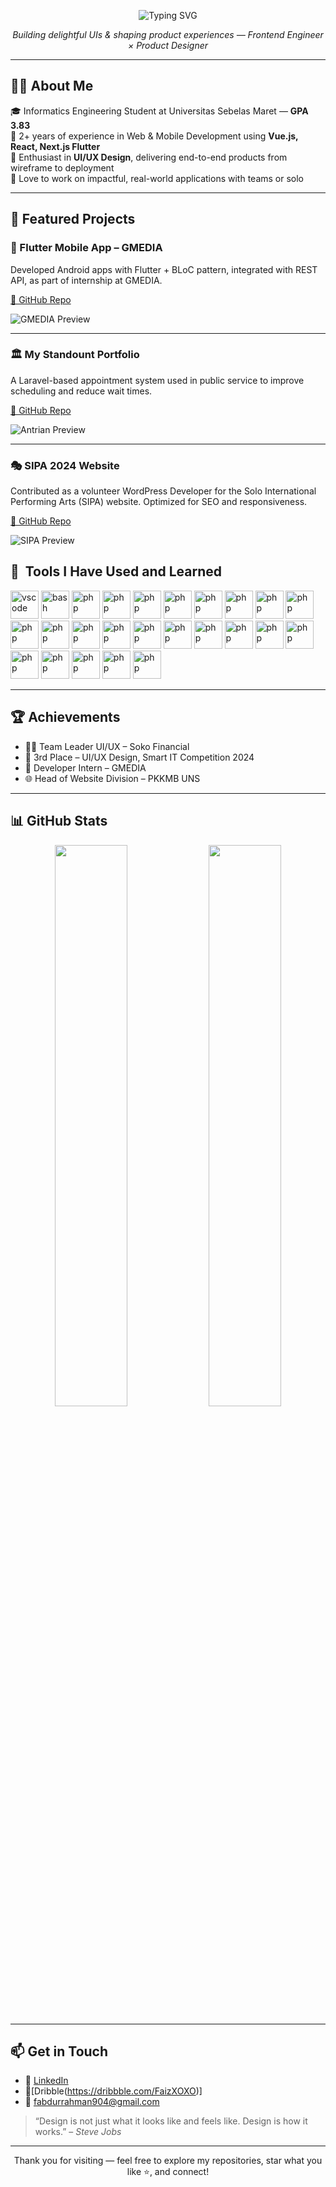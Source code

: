 
<p align="center">
  <img src="https://readme-typing-svg.demolab.com?font=Press+Start+2P&size=18&pause=1000&center=true&vCenter=true&width=800&lines=I`m+Abdurrahman+Faiz+A+Product+Engineer;Welcome+to+my+GitHub!;Let's+build+something+awesome.;Design.+Code.+Earn." alt="Typing SVG" />
</p>


<p align="center">
 <i>Building delightful UIs & shaping product experiences — Frontend Engineer × Product Designer</i><br>
</p>

---

## 👨‍💻 About Me

🎓 Informatics Engineering Student at Universitas Sebelas Maret — <b>GPA 3.83</b>  
💼 2+ years of experience in Web & Mobile Development using <b>Vue.js, React, Next.js Flutter</b>  
🎨 Enthusiast in <b>UI/UX Design</b>, delivering end-to-end products from wireframe to deployment  
🚀 Love to work on impactful, real-world applications with teams or solo

---

## 🚀 Featured Projects

### 📱 Flutter Mobile App – GMEDIA
Developed Android apps with Flutter + BLoC pattern, integrated with REST API, as part of internship at GMEDIA.

[🔗 GitHub Repo](https://github.com/abdurFaiz/flutter-gmedia)

![GMEDIA Preview](https://via.placeholder.com/800x400.png?text=Project+Preview+GMEDIA)

---

### 🏛️ My Standount Portfolio
A Laravel-based appointment system used in public service to improve scheduling and reduce wait times.

[🔗 GitHub Repo](https://github.com/abdurFaiz/antrian-disdukcapil)

![Antrian Preview](https://via.placeholder.com/800x400.png?text=Project+Preview+Antrian)

---

### 🎭 SIPA 2024 Website
Contributed as a volunteer WordPress Developer for the Solo International Performing Arts (SIPA) website. Optimized for SEO and responsiveness.

[🔗 GitHub Repo](https://github.com/abdurFaiz/sipa-wordpress)

![SIPA Preview](https://via.placeholder.com/800x400.png?text=Project+Preview+SIPA)

<h2> 🚀 &nbsp;Tools I Have Used and Learned</h2>
<p align="left">
<img src="https://cdn.jsdelivr.net/gh/devicons/devicon/icons/vscode/vscode-original.svg" alt="vscode" width="45" height="45"/>
<img src="https://cdn.jsdelivr.net/gh/devicons/devicon/icons/bash/bash-original.svg" alt="bash" width="45" height="45"/>
<img src="https://cdn.jsdelivr.net/gh/devicons/devicon/icons/php/php-original.svg" alt="php" width="45" height="45"/>  
<img src="https://cdn.jsdelivr.net/gh/devicons/devicon@latest/icons/typescript/typescript-original.svg" alt="php" width="45" height="45" />
<img src="https://cdn.jsdelivr.net/gh/devicons/devicon@latest/icons/javascript/javascript-original.svg" alt="php" width="45" height="45" />
<img src="https://cdn.jsdelivr.net/gh/devicons/devicon@latest/icons/dart/dart-original.svg" alt="php" width="45" height="45"/>
<img src="https://cdn.jsdelivr.net/gh/devicons/devicon@latest/icons/android/android-original.svg" alt="php" width="45" height="45"/>
<img src="https://cdn.jsdelivr.net/gh/devicons/devicon@latest/icons/react/react-original.svg" alt="php" width="45" height="45"/>
<img src="https://cdn.jsdelivr.net/gh/devicons/devicon@latest/icons/vuejs/vuejs-original.svg" alt="php" width="45" height="45" />
<img src="https://cdn.jsdelivr.net/gh/devicons/devicon@latest/icons/nextjs/nextjs-original.svg" alt="php" width="45" height="45"/>
<img src="https://cdn.jsdelivr.net/gh/devicons/devicon@latest/icons/nuxtjs/nuxtjs-original.svg" alt="php" width="45" height="45"/>
<img src="https://cdn.jsdelivr.net/gh/devicons/devicon@latest/icons/laravel/laravel-original.svg"alt="php" width="45" height="45" />
<img src="https://cdn.jsdelivr.net/gh/devicons/devicon@latest/icons/flutter/flutter-original.svg"alt="php" width="45" height="45" />
<img src="https://cdn.jsdelivr.net/gh/devicons/devicon@latest/icons/svelte/svelte-original.svg" alt="php" width="45" height="45"/>
<img src="https://cdn.jsdelivr.net/gh/devicons/devicon@latest/icons/html5/html5-original.svg" alt="php" width="45" height="45"/>
<img src="https://cdn.jsdelivr.net/gh/devicons/devicon@latest/icons/tailwindcss/tailwindcss-original.svg" alt="php" width="45" height="45"/>
<img src="https://cdn.jsdelivr.net/gh/devicons/devicon@latest/icons/figma/figma-original.svg" alt="php" width="45" height="45" />
<img src="https://cdn.jsdelivr.net/gh/devicons/devicon@latest/icons/webflow/webflow-original.svg" alt="php" width="45" height="45"/>
<img src="https://cdn.jsdelivr.net/gh/devicons/devicon@latest/icons/framermotion/framermotion-original.svg"alt="php" width="45" height="45" />
<img src="https://cdn.jsdelivr.net/gh/devicons/devicon@latest/icons/wordpress/wordpress-original.svg" alt="php" width="45" height="45"/>
<img src="https://cdn.jsdelivr.net/gh/devicons/devicon@latest/icons/cypressio/cypressio-original.svg"alt="php" width="45" height="45" />
<img src="https://cdn.jsdelivr.net/gh/devicons/devicon@latest/icons/jest/jest-plain.svg" alt="php" width="45" height="45"/>
<img src="https://cdn.jsdelivr.net/gh/devicons/devicon@latest/icons/vitejs/vitejs-original.svg" alt="php" width="45" height="45"/>          
<img src="https://cdn.jsdelivr.net/gh/devicons/devicon@latest/icons/postgresql/postgresql-original-wordmark.svg" alt="php" width="45" height="45" />
<img src="https://cdn.jsdelivr.net/gh/devicons/devicon@latest/icons/mysql/mysql-original-wordmark.svg"alt="php" width="45" height="45" />          
</p>

---

## 🏆 Achievements
- 👨‍💼 Team Leader UI/UX – Soko Financial  
- 🥉 3rd Place – UI/UX Design, Smart IT Competition 2024  
- 📱 Developer Intern – GMEDIA  
- 🌐 Head of Website Division – PKKMB UNS

---

## 📊 GitHub Stats

<p align="center">
  <img src="https://github-readme-stats.vercel.app/api?username=abdurFaiz&show_icons=true&theme=radical" width="48%">
  <img src="https://github-readme-streak-stats.herokuapp.com/?user=abdurFaiz&theme=radical" width="48%">
</p>

---

## 📫 Get in Touch

- 💼 [LinkedIn](www.linkedin.com/in/abdurrahman-faiz-af)
- 🎴[Dribble(https://dribbble.com/FaizXOXO)]
- 📧 [fabdurrahman904@gmail.com](mailto:fabdurrahman904@gmail.com)  

> “Design is not just what it looks like and feels like. Design is how it works.” – *Steve Jobs*

---

<p align="center">
  Thank you for visiting — feel free to explore my repositories, star what you like ⭐, and connect!
</p>
